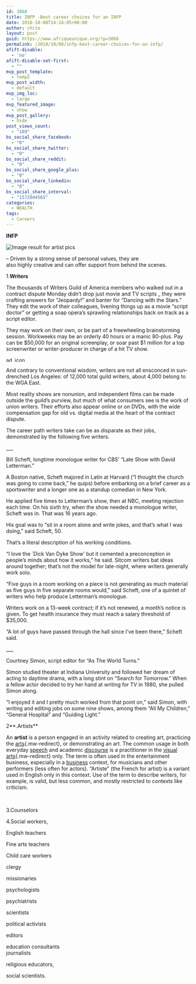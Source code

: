 ```yaml
---
id: 3868
title: INFP -Best career choices for an INFP
date: 2018-10-08T14:24:05+00:00
author: chito
layout: post
guid: https://www.afriqueunique.org/?p=3868
permalink: /2018/10/08/infp-best-career-choices-for-an-infp/
afift-disable:
  - 'no'
afift-disable-set-first:
  - ""
mvp_post_template:
  - temp2
mvp_post_width:
  - default
mvp_img_loc:
  - large
mvp_featured_image:
  - show
mvp_post_gallery:
  - hide
post_views_count:
  - "169"
bs_social_share_facebook:
  - "0"
bs_social_share_twitter:
  - "0"
bs_social_share_reddit:
  - "0"
bs_social_share_google_plus:
  - "0"
bs_social_share_linkedin:
  - "0"
bs_social_share_interval:
  - "1572044565"
categories:
  - WEALTH
tags:
  - Careers
---
```

**INFP**

![Image result for artist pics](https://www.planet.com/assets/images/company/artists/alumni/Forest.jpg) 

&#8211; Driven by a strong sense of personal values, they are  
also highly creative and can offer support from behind the scenes.

1.**Writers**

The thousands of Writers Guild of America members who walked out in a contract dispute Monday didn&#8217;t drop just movie and TV scripts _ they were crafting answers for &#8220;Jeopardy!&#8221; and banter for &#8220;Dancing with the Stars.&#8221; They edit the work of their colleagues, livening things up as a movie &#8220;script doctor&#8221; or getting a soap opera&#8217;s sprawling relationships back on track as a script editor.

They may work on their own, or be part of a freewheeling brainstorming session. Workweeks may be an orderly 40 hours or a manic 80-plus. Pay can be $50,000 for an original screenplay, or soar past $1 million for a top screenwriter or writer-producer in charge of a hit TV show.

<div id="inline-ad">
  <div>
    <img loading="lazy" src="http://media3.washingtonpost.com/wp-srv/hp/img/ad_label_leftjust.gif" alt="ad_icon" width="100" height="13" border="0" />
  </div>
</div>

And contrary to conventional wisdom, writers are not all ensconced in sun-drenched Los Angeles: of 12,000 total guild writers, about 4,000 belong to the WGA East.

Most reality shows are nonunion, and independent films can be made outside the guild&#8217;s purview, but much of what consumers see is the work of union writers. Their efforts also appear online or on DVDs, with the wide compensation gap for old vs. digital media at the heart of the contract dispute.

The career path writers take can be as disparate as their jobs, demonstrated by the following five writers.

\___

Bill Scheft, longtime monologue writer for CBS&#8217; &#8220;Late Show with David Letterman.&#8221;

A Boston native, Scheft majored in Latin at Harvard (&#8220;I thought the church was going to come back,&#8221; he quips) before embarking on a brief career as a sportswriter and a longer one as a standup comedian in New York.

He applied five times to Letterman&#8217;s show, then at NBC, meeting rejection each time. On his sixth try, when the show needed a monologue writer, Scheft was in. That was 16 years ago.

His goal was to &#8220;sit in a room alone and write jokes, and that&#8217;s what I was doing,&#8221; said Scheft, 50.

That&#8217;s a literal description of his working conditions.

&#8220;I love the \`Dick Van Dyke Show&#8217; but it cemented a preconception in people&#8217;s minds about how it works,&#8221; he said. Sitcom writers bat ideas around together; that&#8217;s not the model for late-night, where writers generally work solo.

&#8220;Five guys in a room working on a piece is not generating as much material as five guys in five separate rooms would,&#8221; said Scheft, one of a quintet of writers who help produce Letterman&#8217;s monologue.

Writers work on a 13-week contract; if it&#8217;s not renewed, a month&#8217;s notice is given. To get health insurance they must reach a salary threshold of $35,000.

&#8220;A lot of guys have passed through the hall since I&#8217;ve been there,&#8221; Scheft said.

\___

Courtney Simon, script editor for &#8220;As The World Turns.&#8221;

Simon studied theater at Indiana University and followed her dream of acting to daytime drama, with a long stint on &#8220;Search for Tomorrow.&#8221; When a fellow actor decided to try her hand at writing for TV in 1980, she pulled Simon along.

&#8220;I enjoyed it and I pretty much worked from that point on,&#8221; said Simon, with writing and editing jobs on some nine shows, among them &#8220;All My Children,&#8221; &#8220;General Hospital&#8221; and &#8220;Guiding Light.&#8221;

2**.Artists**

An **artist** is a person engaged in an activity related to creating art, practicing the [arts](https://en.wikipedia.org/wiki/Arts "Arts"){.mw-redirect}, or demonstrating an art. The common usage in both everyday [speech](https://en.wikipedia.org/wiki/Speech "Speech") and academic [discourse](https://en.wikipedia.org/wiki/Discourse "Discourse") is a practitioner in the [visual arts](https://en.wikipedia.org/wiki/Visual_art "Visual art"){.mw-redirect} only. The term is often used in the entertainment business, especially in a [business](https://en.wikipedia.org/wiki/Business "Business") context, for musicians and other performers (less often for actors). &#8220;Artiste&#8221; (the French for artist) is a variant used in English only in this context. Use of the term to describe writers, for example, is valid, but less common, and mostly restricted to contexts like criticism.

&nbsp;

3.Counselors

4.Social workers,

English teachers

Fine arts teachers

Child care workers

clergy

missionaries

psychologists

psychiatrists

scientists

political activists

editors

education consultants  
journalists

religious educators,

social scientists.

&nbsp;